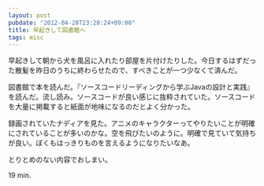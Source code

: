 ```yaml
---
layout: post
pubdate: "2012-04-28T23:28:24+09:00"
title: 早起きして図書館へ
tags: misc
---
```

早起きして朝から犬を風呂に入れたり部屋を片付けたりした。今日するはずだった散髪を昨日のうちに終わらせたので、すべきことが一つ少なくて済んだ。

図書館で本を読んだ。『ソースコードリーディングから学ぶJavaの設計と実践』を読んだ。流し読み。ソースコードが良い感じに抜粋されていた。ソースコードを大量に掲載すると紙面が地味になるのだとよく分かった。

録画されていたナディアを見た。アニメのキャラクターってやりたいことが明確にされていることが多いのかな。空を飛びたいのように。明確で見ていて気持ちが良い。ぼくもはっきりものを言えるようになりたいなあ。

とりとめのない内容でおしまい。

19 min.
